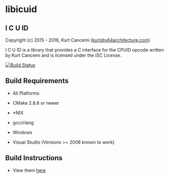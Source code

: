 libicuid
========
I C U ID
--------

Copyright (c) 2015 - 2016, Kurt Cancemi (kurt@x64architecture.com)

I C U ID is a library that provides a C interface for
the CPUID opcode written by Kurt Cancemi and is
licensed under the ISC License.

[![Build Status](https://travis-ci.org/x64architecture/libicuid.svg)](https://travis-ci.org/x64architecture/libicuid)

## Build Requirements
 - All Platforms
  * CMake 2.8.8 or newer
 - *NIX
  * gcc/clang
 - Windows
  * Visual Studio (Versions >= 2008 known to work)

## Build Instructions
 - View them [here](https://www.x64architecture.com/libicuid/download.html)
 